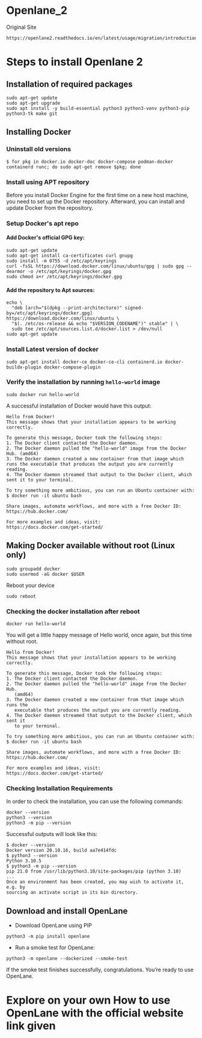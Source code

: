 # Openlane_2

Original Site
```
https://openlane2.readthedocs.io/en/latest/usage/migration/introduction.html
```

# Steps to install Openlane 2

## Installation of required packages

```
sudo apt-get update
sudo apt-get upgrade
sudo apt install -y build-essential python3 python3-venv python3-pip python3-tk make git
```

## Installing Docker

### Uninstall old versions

```
$ for pkg in docker.io docker-doc docker-compose podman-docker containerd runc; do sudo apt-get remove $pkg; done
```
### Install using APT repository

Before you install Docker Engine for the first time on a new host machine, you need to set up the Docker repository. Afterward, you can install and update Docker from the repository.

### Setup Docker's apt repo

#### Add Docker's official GPG key:
```
sudo apt-get update
sudo apt-get install ca-certificates curl gnupg
sudo install -m 0755 -d /etc/apt/keyrings
curl -fsSL https://download.docker.com/linux/ubuntu/gpg | sudo gpg --dearmor -o /etc/apt/keyrings/docker.gpg
sudo chmod a+r /etc/apt/keyrings/docker.gpg
```

#### Add the repository to Apt sources:
```
echo \
  "deb [arch="$(dpkg --print-architecture)" signed-by=/etc/apt/keyrings/docker.gpg] https://download.docker.com/linux/ubuntu \
  "$(. /etc/os-release && echo "$VERSION_CODENAME")" stable" | \
  sudo tee /etc/apt/sources.list.d/docker.list > /dev/null
sudo apt-get update
```

### Install Latest version of docker

```
sudo apt-get install docker-ce docker-ce-cli containerd.io docker-buildx-plugin docker-compose-plugin
```

### Verify the installation by running ```hello-world``` image

```
sudo docker run hello-world
```

A successful installation of Docker would have this output:

```
Hello from Docker!
This message shows that your installation appears to be working correctly.

To generate this message, Docker took the following steps:
1. The Docker client contacted the Docker daemon.
2. The Docker daemon pulled the "hello-world" image from the Docker Hub. (amd64)
3. The Docker daemon created a new container from that image which runs the executable that produces the output you are currently reading.
4. The Docker daemon streamed that output to the Docker client, which sent it to your terminal.

To try something more ambitious, you can run an Ubuntu container with:
$ docker run -it ubuntu bash

Share images, automate workflows, and more with a free Docker ID:
https://hub.docker.com/

For more examples and ideas, visit:
https://docs.docker.com/get-started/
```

## Making Docker available without root (Linux only)

```
sudo groupadd docker
sudo usermod -aG docker $USER
```

Reboot your device

```
sudo reboot
```

### Checking the docker installation after reboot

```
docker run hello-world
```

You will get a little happy message of Hello world, once again, but this time without root.

```
Hello from Docker!
This message shows that your installation appears to be working correctly.

To generate this message, Docker took the following steps:
1. The Docker client contacted the Docker daemon.
2. The Docker daemon pulled the "hello-world" image from the Docker Hub.
   (amd64)
3. The Docker daemon created a new container from that image which runs the
   executable that produces the output you are currently reading.
4. The Docker daemon streamed that output to the Docker client, which sent it
   to your terminal.

To try something more ambitious, you can run an Ubuntu container with:
$ docker run -it ubuntu bash

Share images, automate workflows, and more with a free Docker ID:
https://hub.docker.com/

For more examples and ideas, visit:
https://docs.docker.com/get-started/
```

### Checking Installation Requirements
In order to check the installation, you can use the following commands:
```
docker --version
python3 --version
python3 -m pip --version
```
Successful outputs will look like this:
```
$ docker --version
Docker version 20.10.16, build aa7e414fdc
$ python3 --version
Python 3.10.5
$ python3 -m pip --version
pip 21.0 from /usr/lib/python3.10/site-packages/pip (python 3.10)
...
Once an environment has been created, you may wish to activate it, e.g. by
sourcing an activate script in its bin directory.
```

## Download and install OpenLane

- Download OpenLane using PIP
```
python3 -m pip install openlane
```
- Run a smoke test for OpenLane:
```
python3 -m openlane --dockerized --smoke-test
```

If the smoke test finishes successfully, congratulations. You’re ready to use OpenLane.

# Explore on your own How to use OpenLane with the official website link given

